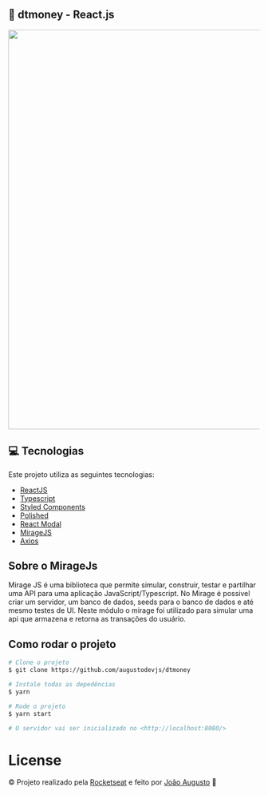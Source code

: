 ## :rocket: dtmoney - React.js

<div>
   <img src="https://s10.gifyu.com/images/ezgif.com-gif-maker8879302cf2cf2976.gif" width="800px">
</div>

## :computer: Tecnologias
Este projeto utiliza as seguintes tecnologias:

* [ReactJS](https://reactjs.org/)
* [Typescript](https://www.typescriptlang.org/)
* [Styled Components](https://www.styled-components.com/)
* [Polished](https://polished.js.org/)
* [React Modal](https://github.com/reactjs/react-modal)
* [MirageJS](https://miragejs.com/)
* [Axios](https://github.com/axios/axios)

## Sobre o MirageJs

Mirage JS é uma biblioteca que permite simular, construir, testar e partilhar uma API para uma aplicação JavaScript/Typescript. No Mirage é possivel criar um servidor, um banco de dados, seeds para o banco de dados e até mesmo testes de UI. Neste módulo o mirage foi utilizado para simular uma api que armazena e retorna as transações do usuário.


## Como rodar o projeto
```bash
# Clone o projeto
$ git clone https://github.com/augustodevjs/dtmoney

# Instale todas as depedências
$ yarn

# Rode o projeto
$ yarn start

# O servidor vai ser inicializado no <http://localhost:8080/>
```

# License
© Projeto realizado pela [Rocketseat](https://www.linkedin.com/school/rocketseat/) e feito por [João Augusto](https://www.linkedin.com/in/joaoaugustodevjs/) 🤝
